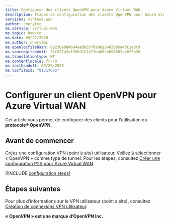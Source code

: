```yaml
---
title: Configurer des clients OpenVPN pour Azure Virtual WAN
description: Étapes de configuration des clients OpenVPN pour Azure Virtual WAN
services: virtual-wan
author: cherylmc
ms.service: virtual-wan
ms.topic: how-to
ms.date: 09/22/2020
ms.author: cherylmc
ms.openlocfilehash: 68238a084684aeda557690812403995a4dc1e8c9
ms.sourcegitcommit: 32c521a2ef396d121e71ba682e098092ac673b30
ms.translationtype: HT
ms.contentlocale: fr-FR
ms.lasthandoff: 09/25/2020
ms.locfileid: "91317665"
---
```

# <a name="configure-an-openvpn-client-for-azure-virtual-wan"></a>Configurer un client OpenVPN pour Azure Virtual WAN

Cet article vous permet de configurer des clients pour l’utilisation du **protocole&reg; OpenVPN**.

## <a name="before-you-begin"></a>Avant de commencer

Créez une configuration VPN (point à site) utilisateur. Veillez à sélectionner « OpenVPN » comme type de tunnel. Pour les étapes, consultez [Créer une configuration P2S pour Azure Virtual WAN](virtual-wan-point-to-site-portal.md#p2sconfig).

[!INCLUDE [configuration steps](../../includes/vpn-gateway-vwan-config-openvpn-clients.md)]

## <a name="next-steps"></a>Étapes suivantes

Pour plus d’informations sur le VPN utilisateur (point à site), consultez [Création de connexions VPN utilisateur](virtual-wan-point-to-site-portal.md).

**« OpenVPN » est une marque d’OpenVPN Inc.**
